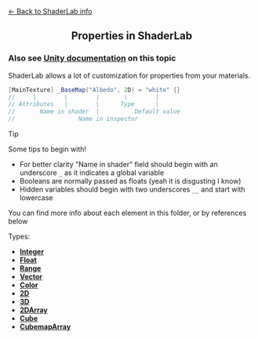 [<- Back to ShaderLab info](../About.md)
<h2 align="center">Properties in ShaderLab</h2>

### Also see [Unity documentation](https://docs.unity3d.com/Manual/SL-Properties.html) on this topic
ShaderLab allows a lot of customization for properties from your materials.
```C#
[MainTexture] _BaseMap("Albedo", 2D) = "white" {}
//     |        \        |       \        |
// Attributes   |        \      Type      \
//       Name in shader  |          Default value
//                  Name in inspector
```
> [!TIP]
> Some tips to begin with!  
>
> - For better clarity "Name in shader" field should begin with an underscore ```_``` as it indicates a global variable  
> - Booleans are normally passed as floats (yeah it is disgusting I know)  
> - Hidden variables should begin with two underscores ```__``` and start with lowercase  

You can find more info about each element in this folder, or by references below

Types:
- [**Integer**](./Integer.md)
- [**Float**](./Float.md)
- [**Range**](./Range.md)
- [**Vector**](./Vector.md)
- [**Color**](./Color.md)
- [**2D**](./Texture2D.md)
- [**3D**](./Texture3D.md)
- [**2DArray**](./Texture2DArray.md)
- [**Cube**](./Cubemap.md)
- [**CubemapArray**](./CubemapArray.md)